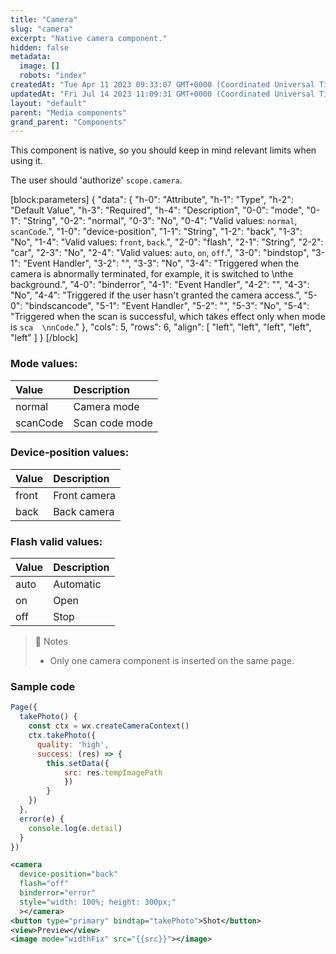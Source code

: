```yaml
---
title: "Camera"
slug: "camera"
excerpt: "Native camera component."
hidden: false
metadata: 
  image: []
  robots: "index"
createdAt: "Tue Apr 11 2023 09:33:07 GMT+0000 (Coordinated Universal Time)"
updatedAt: "Fri Jul 14 2023 11:09:31 GMT+0000 (Coordinated Universal Time)"
layout: "default"
parent: "Media components"
grand_parent: "Components"
---
```

This component is native, so you should keep in mind relevant limits when using it.

The user should 'authorize' `scope.camera`.

[block:parameters]
{
  "data": {
    "h-0": "Attribute",
    "h-1": "Type",
    "h-2": "Default Value",
    "h-3": "Required",
    "h-4": "Description",
    "0-0": "mode",
    "0-1": "String",
    "0-2": "normal",
    "0-3": "No",
    "0-4": "Valid values: `normal`, `scanCode`.",
    "1-0": "device-position",
    "1-1": "String",
    "1-2": "back",
    "1-3": "No",
    "1-4": "Valid values: `front`, `back`.",
    "2-0": "flash",
    "2-1": "String",
    "2-2": "car",
    "2-3": "No",
    "2-4": "Valid values: `auto`, `on`, `off`.",
    "3-0": "bindstop",
    "3-1": "Event Handler",
    "3-2": "",
    "3-3": "No",
    "3-4": "Triggered when the camera is abnormally terminated, for example, it is switched to  \nthe background.",
    "4-0": "binderror",
    "4-1": "Event Handler",
    "4-2": "",
    "4-3": "No",
    "4-4": "Triggered if the user hasn't granted the camera access.",
    "5-0": "bindscancode",
    "5-1": "Event Handler",
    "5-2": "",
    "5-3": "No",
    "5-4": "Triggered when the scan is successful, which takes effect only when mode is `sca  \nnCode`."
  },
  "cols": 5,
  "rows": 6,
  "align": [
    "left",
    "left",
    "left",
    "left",
    "left"
  ]
}
[/block]


### Mode values:

| Value    | Description    |
| :------- | :------------- |
| normal   | Camera mode    |
| scanCode | Scan code mode |

### Device-position values:

| Value | Description  |
| :---- | :----------- |
| front | Front camera |
| back  | Back camera  |

### Flash valid values:

| Value | Description |
| :---- | :---------- |
| auto  | Automatic   |
| on    | Open        |
| off   | Stop        |

> 📘 Notes
> 
> - Only one camera component is inserted on the same page.

### Sample code

```javascript
Page({
  takePhoto() {
    const ctx = wx.createCameraContext()
    ctx.takePhoto({
      quality: 'high',
      success: (res) => {
        this.setData({
        	src: res.tempImagePath
    		})
  		}
  	})
  },
  error(e) {
  	console.log(e.detail)
  }
})

```
```xml WXML
<camera
  device-position="back"
  flash="off"
  binderror="error"
  style="width: 100%; height: 300px;"
  ></camera>
<button type="primary" bindtap="takePhoto">Shot</button>
<view>Preview</view>
<image mode="widthFix" src="{{src}}"></image>
```
